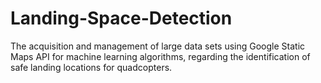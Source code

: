 # Landing-Space-Detection
The acquisition and management of large data sets using Google Static Maps API for machine learning algorithms, regarding the identification of safe landing locations for quadcopters.
